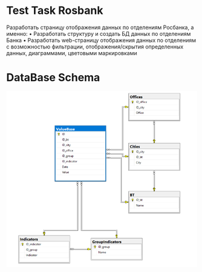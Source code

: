 # Test Task Rosbank

Разработать страницу отображения данных по отделениям Росбанка, а
именно:
• Разработать структуру и создать БД данных по отделениям Банка
• Разработать web-страницу отображения данных по отделениям с
  возможностью фильтрации, отображения/скрытия определенных
  данных, диаграммами, цветовыми маркировками
  
# DataBase Schema
![Image alt](https://github.com/Afsent/TestRos/raw/master/images/db_diagram.PNG)
